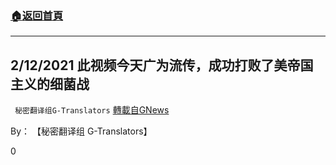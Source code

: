 ###  [:house:返回首頁](https://github.com/ourhimalayas/txt)
---

## 2/12/2021 此视频今天广为流传，成功打败了美帝国主义的细菌战
` 秘密翻译组G-Translators` [轉載自GNews](https://gnews.org/zh-hans/908838/)

By： 【秘密翻译组 G-Translators】



0

